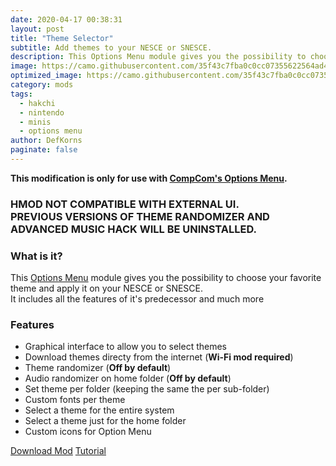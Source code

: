 ```yaml
---
date: 2020-04-17 00:38:31
layout: post
title: "Theme Selector"
subtitle: Add themes to your NESCE or SNESCE.
description: This Options Menu module gives you the possibility to choose your favorite theme and apply it on your NESCE or SNESCE. It includes all the features of it's predecessor and much more.
image: https://camo.githubusercontent.com/35f43c7fba0c0cc07355622564ad4665aa23c480/68747470733a2f2f692e696d6775722e636f6d2f497869384c59752e706e67
optimized_image: https://camo.githubusercontent.com/35f43c7fba0c0cc07355622564ad4665aa23c480/68747470733a2f2f692e696d6775722e636f6d2f497869384c59752e706e67
category: mods
tags:
  - hakchi
  - nintendo
  - minis
  - options menu
author: DefKorns
paginate: false
---
```


**This modification is only for use with [CompCom's Options Menu](https://github.com/CompCom/OptionsMenu/releases).**

### HMOD NOT COMPATIBLE WITH EXTERNAL UI.<br/>PREVIOUS VERSIONS OF THEME RANDOMIZER AND ADVANCED MUSIC HACK WILL BE UNINSTALLED.

### What is it?

This [Options Menu](https://github.com/CompCom/OptionsMenu/releases/latest) module gives you the possibility to choose your favorite theme and apply it on your NESCE or SNESCE.<br/>
It includes all the features of it's predecessor and much more

### Features

- Graphical interface to allow you to select themes
- Download themes directy from the internet (**Wi-Fi mod required**)
- Theme randomizer (**Off by default**)
- Audio randomizer on home folder (**Off by default**)
- Set theme per folder (keeping the same the per sub-folder)
- Custom fonts per theme
- Select a theme for the entire system
- Select a theme just for the home folder
- Custom icons for Option Menu

<div class="download-section">
<a href="https://github.com/DefKorns/om_theme-selector/releases/latest/download/om_theme-selector.hmod" class="btn btn-darkred" role="button">Download Mod</a> <a href="https://github.com/DefKorns/om_theme-selector/wiki" class="btn btn-darkred" role="button" target="_blank">Tutorial</a>
</div>
